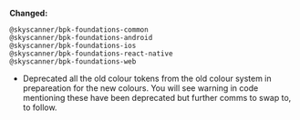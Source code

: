 **Changed:**

`@skyscanner/bpk-foundations-common`<br />
`@skyscanner/bpk-foundations-android`<br />
`@skyscanner/bpk-foundations-ios`<br />
`@skyscanner/bpk-foundations-react-native`<br />
`@skyscanner/bpk-foundations-web` <br />
  - Deprecated all the old colour tokens from the old colour system in prepareation for the new colours. You will see warning in code mentioning these have been deprecated but further comms to swap to, to follow.
